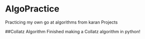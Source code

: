# AlgoPractice
Practicing my own go at algorithms from karan Projects

##Collatz Algorithm
Finished making a Collatz algorithm in python!
